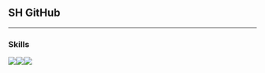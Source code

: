 ## SH GitHub

<hr>


### Skills
<img src ="https://img.shields.io/badge/-Java-brown"><img src ="https://img.shields.io/badge/-Spring Framework-green"><img src ="https://img.shields.io/badge/-Spring Boot-lightgreen">


<!--
**scars97/scars97** is a ✨ _special_ ✨ repository because its `README.md` (this file) appears on your GitHub profile.

Here are some ideas to get you started:

- 🔭 I’m currently working on ...
- 🌱 I’m currently learning ...
- 👯 I’m looking to collaborate on ...
- 🤔 I’m looking for help with ...
- 💬 Ask me about ...
- 📫 How to reach me: ...
- 😄 Pronouns: ...
- ⚡ Fun fact: ...
-->
